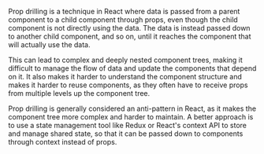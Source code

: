 Prop drilling is a technique in React where data is passed from a parent component to a child component through props, even though the child component is not directly using the data. The data is instead passed down to another child component, and so on, until it reaches the component that will actually use the data.

This can lead to complex and deeply nested component trees, making it difficult to manage the flow of data and update the components that depend on it. It also makes it harder to understand the component structure and makes it harder to reuse components, as they often have to receive props from multiple levels up the component tree.

Prop drilling is generally considered an anti-pattern in React, as it makes the component tree more complex and harder to maintain. A better approach is to use a state management tool like Redux or React's context API to store and manage shared state, so that it can be passed down to components through context instead of props.
